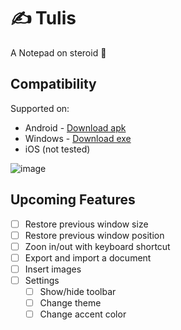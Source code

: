 # ✍️ Tulis

A Notepad on steroid 💪

## Compatibility
Supported on:
- Android - [Download apk](https://github.com/harysuryanto/tulis/files/10097916/Tulis.v1.0.0.apk.zip)
- Windows - [Download exe](https://github.com/harysuryanto/tulis/files/10097906/Tulis.v1.0.0.zip)
- iOS (not tested)

![image](https://user-images.githubusercontent.com/17674038/204127779-8c65119f-a84e-43a0-a36a-fa4a5da8b42d.png)

## Upcoming Features
- [ ] Restore previous window size
- [ ] Restore previous window position
- [ ] Zoon in/out with keyboard shortcut
- [ ] Export and import a document
- [ ] Insert images
- [ ] Settings
  - [ ] Show/hide toolbar
  - [ ] Change theme
  - [ ] Change accent color
